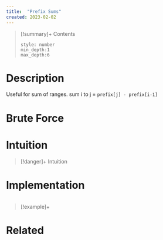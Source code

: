 ```yaml
---
title:  "Prefix Sums"
created: 2023-02-02
---
```


>[!summary]+ Contents
>```toc
>style: number
>min_depth:1
>max_depth:6
>```

# Description
Useful for sum of ranges.
sum i to j = `prefix[j] - prefix[i-1]`

# Brute Force
# Intuition

>[!danger]+ Intuition

# Implementation
```python

```

>[!example]+ 


# Related
